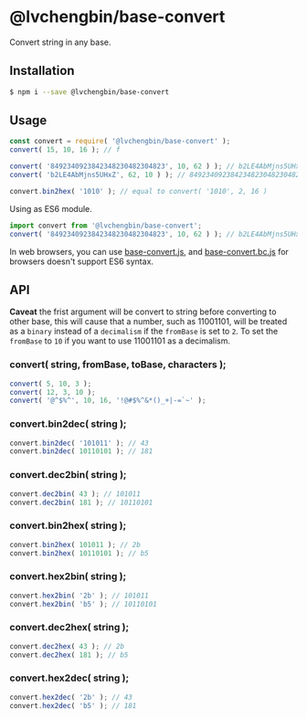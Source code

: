 # @lvchengbin/base-convert

Convert string in any base.

## Installation

```sh
$ npm i --save @lvchengbin/base-convert
```

## Usage

```js
const convert = require( '@lvchengbin/base-convert' );
convert( 15, 10, 16 ); // f

convert( '8492340923842348230482304823', 10, 62 ) ); // b2LE4AbMjns5UHxZ
convert( 'b2LE4AbMjns5UHxZ', 62, 10 ) ); // 8492340923842348230482304823

convert.bin2hex( '1010' ); // equal to convert( '1010', 2, 16 )
```

Using as ES6 module.

```js
import convert from '@lvchengbin/base-convert';
convert( '8492340923842348230482304823', 10, 62 ) ); // b2LE4AbMjns5UHxZ
```

In web browsers, you can use [base-convert.js](https://raw.githubusercontent.com/LvChengbin/base-convert/master/dist/base-convert.js), and [base-convert.bc.js](https://raw.githubusercontent.com/LvChengbin/base-convert/master/dist/base-convert.bc.js) for browsers doesn't support ES6 syntax.

## API

**Caveat** the frist argument will be convert to string before converting to other base, this will cause that a number, such as 11001101, will be treated as a `binary` instead of a `decimalism` if the `fromBase` is set to `2`. To set the `fromBase` to `10` if you want to use 11001101 as a decimalism.

### convert( string, fromBase, toBase, characters );

```js
convert( 5, 10, 3 );
convert( 12, 3, 10 );
convert( '@^$%^', 10, 16, '!@#$%^&*()_+|-=`~' );
```

### convert.bin2dec( string );

```js
convert.bin2dec( '101011' ); // 43
convert.bin2dec( 10110101 ); // 181
```

### convert.dec2bin( string );

```js
convert.dec2bin( 43 ); // 101011
convert.dec2bin( 181 ); // 10110101
```

### convert.bin2hex( string );

```js
convert.bin2hex( 101011 ); // 2b
convert.bin2hex( 10110101 ); // b5
```

### convert.hex2bin( string );

```js
convert.hex2bin( '2b' ); // 101011
convert.hex2bin( 'b5' ); // 10110101
```

### convert.dec2hex( string );

```js
convert.dec2hex( 43 ); // 2b
convert.dec2hex( 181 ); // b5
```

### convert.hex2dec( string );

```js
convert.hex2dec( '2b' ); // 43
convert.hex2dec( 'b5' ); // 181
```
